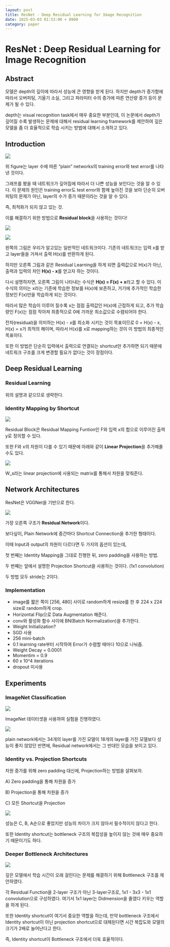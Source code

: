 ```yaml
---
layout: post
title: ResNet - Deep Residual Learning for Image Recognition
date: 2025-03-03 01:53:00 + 0900
category: paper
---
```

# ResNet : Deep Residual Learning for Image Recognition

## Abstract

모델은 depth의 깊이에 따라서 성능에 큰 영향을 받게 된다. 하지만 depth가 증가함에 따라서 오버피팅, 기울기 소실, 그리고 파라미터 수의 증가에 따른 연산량 증가 등이 문제가 될 수 있다. 

depth는 visual recognition task에서 매우 중요한 부분인데, 이 논문에서 depth가 깊어질 수록 발생하는 문제에 대해서 residual learning framework를 제안하여 깊은 모델을 좀 더 효율적으로 학습 시키는 방법에 대해서 소개하고 있다.

## Introduction

![](/img/res1.png)

위 figure는 layer 수에 따른 “plain” networks의 training error와 test error를 나타낸 것이다. 

그래프를 봤을 때 네트워크가 깊어짐에 따라서 더 나쁜 성능을 보인다는 것을 알 수 있다. 이 문제의 원인은 training error도 test error와 함께 높아진 것을 보아 단순히 오버피팅의 문제가 아닌, layer의 수가 증가 때문이라는 것을 알 수 있다. 

즉, 최적화가 되지 않고 있는 것.

이를 해결하기 위한 방법으로 **Residual block**을 사용하는 것이다!

![](/img/res2.png)

![](/img/res3.png)

왼쪽의 그림은 우리가 알고있는 일반적인 네트워크이다. 기존의 네트워크는 입력 x를 받고 layer들을 거쳐서 출력 H(x)를 반환하게 된다. 

하지만 오른쪽 그림과 같은 Residual Learning을 하게 되면 출력값으로 H(x)가 아닌, 출력과 입력의 차인 **H(x) - x**를 얻고자 하는 것이다.

다시 설명하자면, 오른쪽 그림이 나타내는 수식은 **H(x) = F(x) + x**라고 할 수 있다. 이 수식의 의미는 x라는 기존에 학습한 정보를 H(x)에 보존하고, 거기에 추가적인 학습한 정보인 F(x)만을 학습하게 되는 것이다. 

따라서 많은 학습이 이루어 질수록 x는 점점 출력값인 H(x)에 근접하게 되고, 추가 학습량인 F(x)는 점점 작아져 최종적으로 0에 가까운 최소값으로 수렴되어야 한다.

잔차(residual)을 의미하는 H(x) - x를 최소화 시키는 것이 목표이므로 0 = H(x) - x, H(x) = x가 최적의 해이며, 따라서 H(x)를 x로 mapping하는 것이 이 방법의 최종적인 목표이다.

또한 이 방법은 단순히 입력에서 출력으로 연결되는 shortcut만 추가하면 되기 때문에 네트워크 구조를 크게 변경할 필요가 없다는 것이 장점이다.

## Deep Residual Learning

### Residual Learning

위의 설명과 같으므로 생략한다.

### Identity Mapping by Shortcut

![](/img/res4.png)

Residual Block은 Residual Mapping Funtion인 F와 입력 x의 합으로 이루어진 출력 y로 정의할 수 있다.

또한 F와 x의 차원이 다를 수 있기 때문에 아래와 같이 **Linear Projection**을 추가해줄 수도 있다.

![](/img/res5.png)

W_s라는 linear projection에 사용되는 matrix를 통해서 차원을 맞춰준다.

## Network Architectures

ResNet은 VGGNet을 기반으로 한다.

![](/img/res6.png)

가장 오른쪽 구조가 **Residual Network**이다.

보다싶이, Plain Network에 중간마다 Shortcut Connection을 추가한 형태이다.

이때 Input과 output의 차원이 다르다면 두 가지의 옵션이 있는데, 

첫 번째는 Identity Mapping을 그대로 진행한 뒤, zero padding을 사용하는 방법.

두 번째는 앞에서 설명한 Projection Shortcut을 사용하는 것이다. (1x1 convolution)

두 방법 모두 stride는 2이다.

### Implementation

- image를 짧은 쪽이 [256, 480] 사이로 random하게 resize를 한 후 224 x 224 size로 random하게 crop.
- Horizontal Flip으로 Data Augmentation 해준다.
- conv와 활성화 함수 사이에 BN(Batch Normalization)을 추가한다.
- Weight Initialization?
- SGD 사용
- 256 mini-batch
- 0.1 learning rate부터 시작하여 Error가 수렴할 때마다 10으로 나눠줌.
- Weight Decay = 0.0001
- Momentim = 0.9
- 60 x 10^4 iterations
- dropout 미사용

## Experiments

### ImageNet Classification

![](/img/res7.png)

ImageNet 데이터셋을 사용하여 실험을 진행하였다.

![](/img/res8.png)

 plain network에서는 34개의 layer를 가진 모델이 18개의 layer를 가진 모델보다 성능이 좋지 않았던 반면에, Residual network에서는 그 반대인 모습을 보이고 있다.

### Identity vs. Projection Shortcuts

차원 증가를 위해 zero padding 대신에, Projection하는 방법을 살펴보자.

A) Zero padding을 통해 차원을 증가

B) Projection을 통해 차원을 증가

C) 모든 Shortcut을 Projection

![](/img/res9.png)

성능은 C, B, A순으로 좋았지만 성능의 차이가 크지 않아서 필수적이지 않다고 한다.

또한 Identity shortcut는 bottleneck 구조의 복잡성을 높이지 않는 것에 매우 중요하기 때문이기도 하다.

### Deeper Bottleneck Architectures

![](/img/res10.png)

깊은 모델에서 학습 시간이 오래 걸린다는 문제를 해결하기 위해 Bottleneck 구조를 제안하였다. 

각 Residual Function을 2-layer 구조가 아닌 3-layer구조로, 1x1 - 3x3 - 1x1 convolution으로 구성하였다. 여기서 1x1 layer는 Didmension을 줄였다 키우는 역할을 하게 된다.

또한 Identity shortcut이 여기서 중요한 역할을 하는데, 만약 bottleneck 구조에서 Identity shortcut이 아닌 projection shortcut으로 대체된다면 시간 복잡도와 모델의 크기가 2배로 늘어난다고 한다.

즉, Identity shortcut이 Bottleneck 구조에서 더욱 효율적이다.